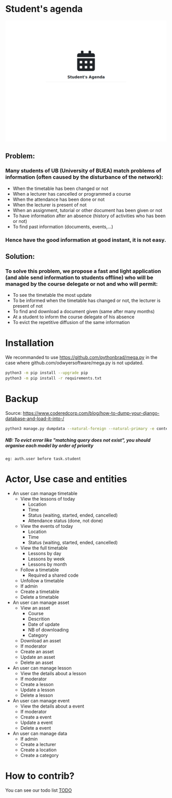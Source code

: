 # Student's agenda

![Image](https://github.com/pythonbrad/student_agenda/blob/master/snapshot.gif)

## Problem:
### Many students of UB (University of BUEA) match problems of information (often caused by the disturbance of the network):
- When the timetable has been changed or not
- When a lecturer has cancelled or programmed a course
- When the attendance has been done or not
- When the lecturer is present of not
- When an assignment, tutorial or other document has been given or not
- To have information after an absence (history of activities who has been or not)
- To find past information (documents, events,...)
### Hence have the good information at good instant, it is not easy.

## Solution:
### To solve this problem, we propose a fast and light application (and able send information to students offline) who will be managed by the course delegate or not and who will permit:
- To see the timetable the most update
- To be informed when the timetable has changed or not, the lecturer is present of not
- To find and download a document given (same after many months)
- At a student to inform the course delegate of his absence
- To evict the repetitive diffusion of the same information

# Installation
We recommanded to use https://github.com/pythonbrad/mega.py in the case where github.com/odwyersoftware/mega.py is not updated.
```sh
python3 -m pip install --upgrade pip
python3 -m pip install -r requirements.txt
```

# Backup
Source: https://www.coderedcorp.com/blog/how-to-dump-your-django-database-and-load-it-into-/
```sh
python3 manage.py dumpdata --natural-foreign --natural-primary -e contenttypes -e auth.Permission --indent 2 -o backup_$(date +%F).json
```
##### NB: To evict error like "matching query does not exist", you should organise each model by order of priority
	eg: auth.user before task.student

# Actor, Use case and entities
* An user can manage timetable
	+ View the lessons of today
		- Location
		- Time
		- Status (waiting, started, ended, cancelled)
		- Attendance status (done, not done)
	+ View the events of today
		- Location
		- Time
		- Status (waiting, started, ended, cancelled)
	+ View the full timetable
		- Lessons by day
		- Lessons by week
		- Lessons by month
	+ Follow a timetable
		- Required a shared code
	+ Unfollow a timetable
	+ If admin
	+ Create a timetable
	+ Delete a timetable
* An user can manage asset
	+ View an asset
		- Course
		- Descrition
		- Date of update
		- NB of downloading
		- Category
	+ Download an asset
	+ If moderator
	+ Create an asset
	+ Update an asset
	+ Delete an asset
* An user can manage lesson
	+ View the details about a lesson
	+ If moderator
	+ Create a lesson
	+ Update a lesson
	+ Delete a lesson
* An user can manage event
	+ View the details about a event
	+ If moderator
	+ Create a event
	+ Update a event
	+ Delete a event
* An user can manage data
	+ If admin
	+ Create a lecturer
	+ Create a location
	+ Create a category

# How to contrib?
You can see our todo list [TODO](frontend/TODO.md)